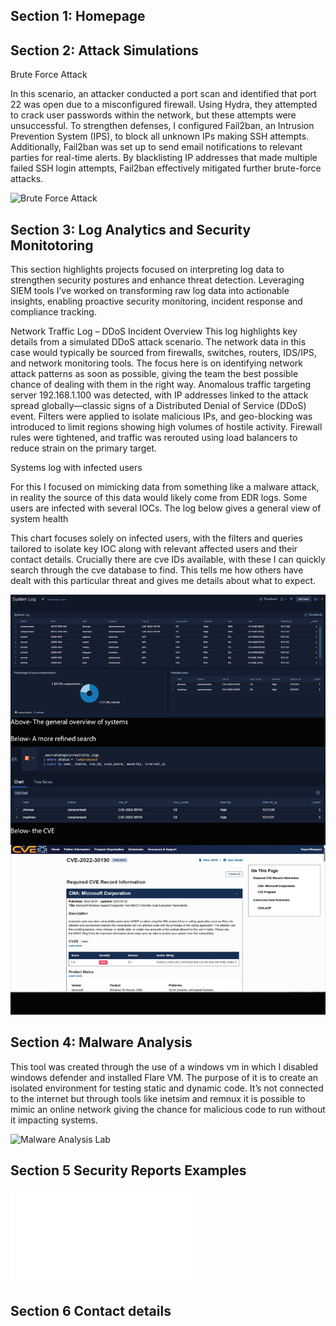 ## Section 1: Homepage

## Section 2: Attack Simulations

Brute Force Attack

In this scenario, an attacker conducted a port scan and identified that port 22 was open due to a misconfigured firewall. Using Hydra, they attempted to crack user passwords within the network, but these attempts were unsuccessful. To strengthen defenses, I configured Fail2ban, an Intrusion Prevention System (IPS), to block all unknown IPs making SSH attempts. Additionally, Fail2ban was set up to send email notifications to relevant parties for real-time alerts. By blacklisting IP addresses that made multiple failed SSH login attempts, Fail2ban effectively mitigated further brute-force attacks.

![Brute Force Attack](Brute-Force-Attack.png)




## Section 3: Log Analytics and Security Monitotoring

This section highlights projects focused on interpreting log data to strengthen security postures and enhance threat detection. Leveraging SIEM tools I’ve worked on transforming raw log data into actionable insights, enabling proactive security monitoring, incident response and compliance tracking.

Network Traffic Log – DDoS Incident Overview
This log highlights key details from a simulated DDoS attack scenario. The network data in this case would typically be sourced from firewalls, switches, routers, IDS/IPS, and network monitoring tools. The focus here is on identifying network attack patterns as soon as possible, giving the team the best possible chance of dealing with them in the right way.
Anomalous traffic targeting server 192.168.1.100 was detected, with IP addresses linked to the attack spread globally—classic signs of a Distributed Denial of Service (DDoS) event. Filters were applied to isolate malicious IPs, and geo-blocking was introduced to limit regions showing high volumes of hostile activity. Firewall rules were tightened, and traffic was rerouted using load balancers to reduce strain on the primary target.


Systems log with infected users

For this I focused on mimicking data from something like a malware attack, in reality the source of this data would likely come from EDR logs. Some users are infected with several IOCs. The log below gives a general view of system health


This chart focuses solely on infected users, with the filters and queries tailored to isolate key IOC along with relevant affected users and their contact details. Crucially there are cve IDs available, with these I can quickly search through the cve database to find. This tells me how others have dealt with this particular threat and gives me details about what to expect.


![Systems Log](Systems-Log.png)




## Section 4: Malware Analysis


This tool was created through the use of a windows vm in which I disabled windows defender and installed Flare VM. The purpose of it is to create an isolated environment for testing static and dynamic code. It’s not connected to the internet but through tools like inetsim and remnux it is possible to mimic an online network giving the chance for malicious code to run without it impacting systems. 


![Malware Analysis Lab](Malware-Analysis-Labe.png)


## Section 5 Security Reports Examples
![Incident Report example](Incident%20Report.pdf)



## Section 6 Contact details
